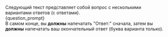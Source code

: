 Следующий текст представляет собой вопрос с несколькими вариантами ответов (с ответами).  
{question_prompt}  
В самом конце, вы **должны** напечатать "Ответ:" сначала, затем вы **должны** напечатать ваш окончательный ответ (буква варианта только).